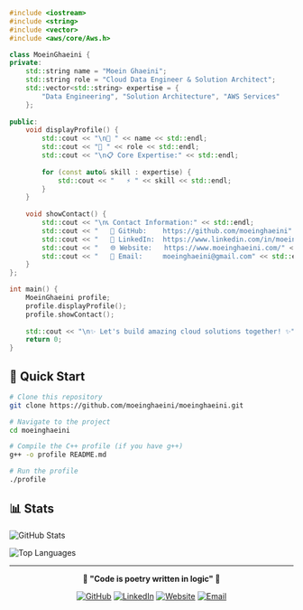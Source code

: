 ```cpp
#include <iostream>
#include <string>
#include <vector>
#include <aws/core/Aws.h>

class MoeinGhaeini {
private:
    std::string name = "Moein Ghaeini";
    std::string role = "Cloud Data Engineer & Solution Architect";
    std::vector<std::string> expertise = {
        "Data Engineering", "Solution Architecture", "AWS Services"
    };
    
public:
    void displayProfile() {
        std::cout << "\n🚀 " << name << std::endl;
        std::cout << "💼 " << role << std::endl;
        std::cout << "\n📋 Core Expertise:" << std::endl;
        
        for (const auto& skill : expertise) {
            std::cout << "   ⚡ " << skill << std::endl;
        }
    }
    
    void showContact() {
        std::cout << "\n📞 Contact Information:" << std::endl;
        std::cout << "   🐙 GitHub:    https://github.com/moeinghaeini" << std::endl;
        std::cout << "   💼 LinkedIn:  https://www.linkedin.com/in/moeinghaeini/" << std::endl;
        std::cout << "   🌐 Website:   https://www.moeinghaeini.com/" << std::endl;
        std::cout << "   📧 Email:     moeinghaeini@gmail.com" << std::endl;
    }
};

int main() {
    MoeinGhaeini profile;
    profile.displayProfile();
    profile.showContact();
    
    std::cout << "\n✨ Let's build amazing cloud solutions together! ✨" << std::endl;
    return 0;
}
```


## 🚀 Quick Start

```bash
# Clone this repository
git clone https://github.com/moeinghaeini/moeinghaeini.git

# Navigate to the project
cd moeinghaeini

# Compile the C++ profile (if you have g++)
g++ -o profile README.md

# Run the profile
./profile
```

## 📊 Stats

![GitHub Stats](https://github-readme-stats.vercel.app/api?username=moeinghaeini&show_icons=true&theme=radical)

![Top Languages](https://github-readme-stats.vercel.app/api/top-langs/?username=moeinghaeini&layout=compact&theme=radical)

---

<div align="center">

**🌟 "Code is poetry written in logic" 🌟**

[![GitHub](https://img.shields.io/badge/GitHub-100000?style=for-the-badge&logo=github&logoColor=white)](https://github.com/moeinghaeini)
[![LinkedIn](https://img.shields.io/badge/LinkedIn-0077B5?style=for-the-badge&logo=linkedin&logoColor=white)](https://www.linkedin.com/in/moeinghaeini/)
[![Website](https://img.shields.io/badge/Website-FF5722?style=for-the-badge&logo=firefox&logoColor=white)](https://www.moeinghaeini.com/)
[![Email](https://img.shields.io/badge/Email-D14836?style=for-the-badge&logo=gmail&logoColor=white)](mailto:moeinghaeini@gmail.com)

</div>